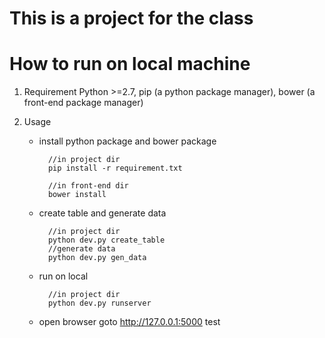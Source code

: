 # This is a project for the class

# How to run on local machine
1. Requirement
    Python >=2.7, pip (a python package manager), bower (a front-end package manager)

2. Usage
    - install python package and bower package

			//in project dir
			pip install -r requirement.txt

			//in front-end dir
			bower install

    - create table and generate data

			//in project dir
			python dev.py create_table
			//generate data
			python dev.py gen_data

    - run on local

			//in project dir
			python dev.py runserver

	- open browser goto http://127.0.0.1:5000
test

